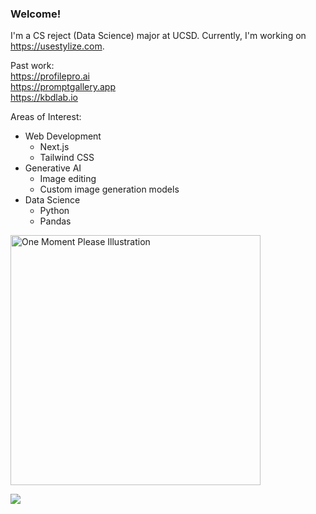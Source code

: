 ### Welcome!

I'm a CS reject (Data Science) major at UCSD. Currently, I'm working on https://usestylize.com.

Past work:  
https://profilepro.ai  
https://promptgallery.app  
https://kbdlab.io

Areas of Interest:
* Web Development
  - Next.js
  - Tailwind CSS
* Generative AI
  - Image editing
  - Custom image generation models
* Data Science
  - Python
  - Pandas

<img src= "https://i.ibb.co/Fg69BmD/one-moment-please-by-khotsodube-deaqehe.gif" alt= "One Moment Please Illustration" width = "400" >

![](https://komarev.com/ghpvc/?username=SchmitzAndrew)
